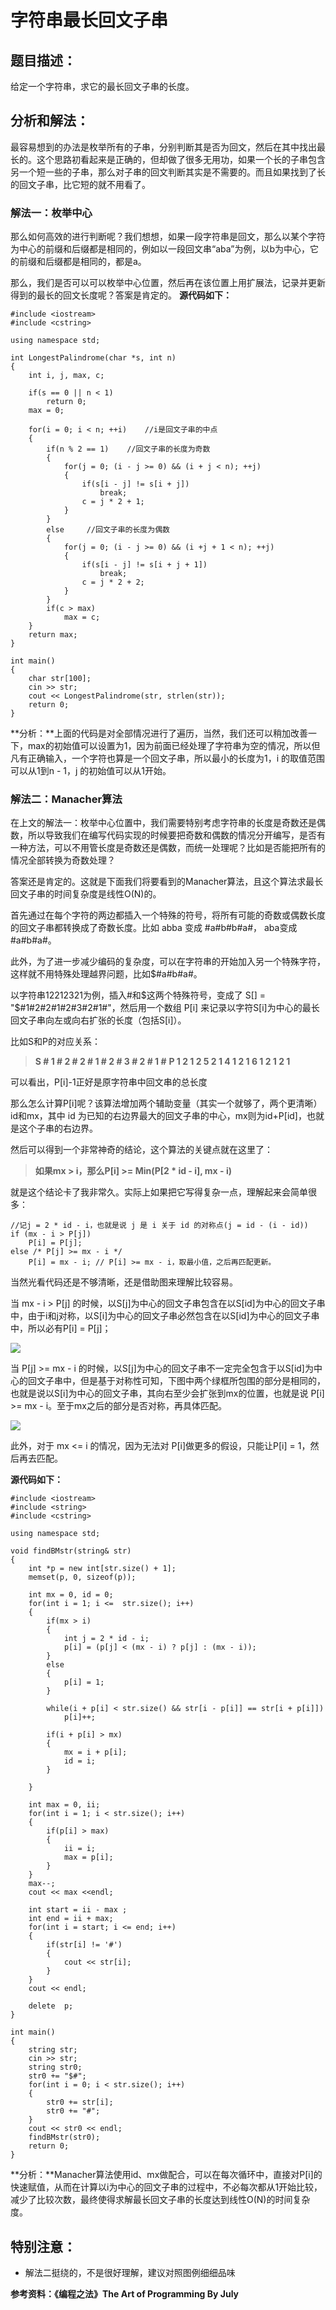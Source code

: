# 字符串最长回文子串
## 题目描述：
给定一个字符串，求它的最长回文子串的长度。
## 分析和解法：
最容易想到的办法是枚举所有的子串，分别判断其是否为回文，然后在其中找出最长的。这个思路初看起来是正确的，但却做了很多无用功，如果一个长的子串包含另一个短一些的子串，那么对子串的回文判断其实是不需要的。而且如果找到了长的回文子串，比它短的就不用看了。
### 解法一：枚举中心
那么如何高效的进行判断呢？我们想想，如果一段字符串是回文，那么以某个字符为中心的前缀和后缀都是相同的，例如以一段回文串“aba”为例，以b为中心，它的前缀和后缀都是相同的，都是a。

那么，我们是否可以可以枚举中心位置，然后再在该位置上用扩展法，记录并更新得到的最长的回文长度呢？答案是肯定的。
**源代码如下：**
```
#include <iostream>
#include <cstring>

using namespace std;

int LongestPalindrome(char *s, int n)
{
	int i, j, max, c;
	
	if(s == 0 || n < 1)
		return 0;
	max = 0;
	
	for(i = 0; i < n; ++i)    //i是回文子串的中点 
	{
		if(n % 2 == 1)    //回文子串的长度为奇数
		{
			for(j = 0; (i - j >= 0) && (i + j < n); ++j)    
			{
				if(s[i - j] != s[i + j])
					break;
				c = j * 2 + 1; 
			}
		}
		else     //回文子串的长度为偶数
		{
			for(j = 0; (i - j >= 0) && (i +j + 1 < n); ++j)     
			{
				if(s[i - j] != s[i + j + 1])
					break;
				c = j * 2 + 2;
			}
		}
		if(c > max)
			max = c; 
	}
	return max;
}

int main()
{
	char str[100];
	cin >> str;
	cout << LongestPalindrome(str, strlen(str));
	return 0;
}
```
**分析：**上面的代码是对全部情况进行了遍历，当然，我们还可以稍加改善一下，max的初始值可以设置为1，因为前面已经处理了字符串为空的情况，所以但凡有正确输入，一个字符也算是一个回文子串，所以最小的长度为1，i 的取值范围可以从1到n - 1，j 的初始值可以从1开始。

### 解法二：Manacher算法
在上文的解法一：枚举中心位置中，我们需要特别考虑字符串的长度是奇数还是偶数，所以导致我们在编写代码实现的时候要把奇数和偶数的情况分开编写，是否有一种方法，可以不用管长度是奇数还是偶数，而统一处理呢？比如是否能把所有的情况全部转换为奇数处理？

答案还是肯定的。这就是下面我们将要看到的Manacher算法，且这个算法求最长回文子串的时间复杂度是线性O(N)的。

首先通过在每个字符的两边都插入一个特殊的符号，将所有可能的奇数或偶数长度的回文子串都转换成了奇数长度。比如 abba 变成 #a#b#b#a#， aba变成 #a#b#a#。

此外，为了进一步减少编码的复杂度，可以在字符串的开始加入另一个特殊字符，这样就不用特殊处理越界问题，比如$#a#b#a#。

以字符串12212321为例，插入#和$这两个特殊符号，变成了 S[] = "$#1#2#2#1#2#3#2#1#"，然后用一个数组 P[i] 来记录以字符S[i]为中心的最长回文子串向左或向右扩张的长度（包括S[i]）。

比如S和P的对应关系：
> **S # 1 # 2 # 2 # 1 # 2 # 3 # 2 # 1 #**
   **P 1 2 1 2 5 2 1 4 1 2 1 6 1 2 1 2 1**

可以看出，P[i]-1正好是原字符串中回文串的总长度

那么怎么计算P[i]呢？该算法增加两个辅助变量（其实一个就够了，两个更清晰）id和mx，其中 id 为已知的右边界最大的回文子串的中心，mx则为id+P[id]，也就是这个子串的右边界。

然后可以得到一个非常神奇的结论，这个算法的关键点就在这里了：
> **如果mx > i，那么P[i] >= Min(P[2 * id - i], mx - i)**

就是这个结论卡了我非常久。实际上如果把它写得复杂一点，理解起来会简单很多：
```
//记j = 2 * id - i，也就是说 j 是 i 关于 id 的对称点(j = id - (i - id))
if (mx - i > P[j]) 
    P[i] = P[j];
else /* P[j] >= mx - i */
    P[i] = mx - i; // P[i] >= mx - i，取最小值，之后再匹配更新。
```
当然光看代码还是不够清晰，还是借助图来理解比较容易。

当 mx - i > P[j] 的时候，以S[j]为中心的回文子串包含在以S[id]为中心的回文子串中，由于i和j对称，以S[i]为中心的回文子串必然包含在以S[id]为中心的回文子串中，所以必有P[i] = P[j]；

![](http://upload-images.jianshu.io/upload_images/2996797-8cd53685e2611c93.png?imageMogr2/auto-orient/strip%7CimageView2/2/w/1240)

当 P[j] >= mx - i 的时候，以S[j]为中心的回文子串不一定完全包含于以S[id]为中心的回文子串中，但是基于对称性可知，下图中两个绿框所包围的部分是相同的，也就是说以S[i]为中心的回文子串，其向右至少会扩张到mx的位置，也就是说 P[i] >= mx - i。至于mx之后的部分是否对称，再具体匹配。

![](http://upload-images.jianshu.io/upload_images/2996797-38669b2db648894e.png?imageMogr2/auto-orient/strip%7CimageView2/2/w/1240)

此外，对于 mx <= i 的情况，因为无法对 P[i]做更多的假设，只能让P[i] = 1，然后再去匹配。

**源代码如下：**
```
#include <iostream>
#include <string>
#include <cstring>

using namespace std;

void findBMstr(string& str)
{
    int *p = new int[str.size() + 1];
    memset(p, 0, sizeof(p));

    int mx = 0, id = 0;
    for(int i = 1; i <=  str.size(); i++)
    {
        if(mx > i)
        {
        	int j = 2 * id - i;
            p[i] = (p[j] < (mx - i) ? p[j] : (mx - i));
        }
        else
        {
            p[i] = 1;
        }

        while(i + p[i] < str.size() && str[i - p[i]] == str[i + p[i]])
            p[i]++;

        if(i + p[i] > mx)
        {
            mx = i + p[i];
            id = i;
        }

    }
    
    int max = 0, ii;
    for(int i = 1; i < str.size(); i++)
    {
        if(p[i] > max)
        {
            ii = i;
            max = p[i];
        }
    }
    max--;
	cout << max <<endl;
	
    int start = ii - max ;
    int end = ii + max;
    for(int i = start; i <= end; i++)
    {
        if(str[i] != '#')
        {
            cout << str[i];
        }
    }
    cout << endl;
    
    delete  p;
}

int main()
{
    string str;
    cin >> str;
    string str0;
	str0 += "$#";
    for(int i = 0; i < str.size(); i++)
    {
        str0 += str[i];
        str0 += "#";
    }
    cout << str0 << endl;
    findBMstr(str0);
    return 0;
}
```
**分析：**Manacher算法使用id、mx做配合，可以在每次循环中，直接对P[i]的快速赋值，从而在计算以i为中心的回文子串的过程中，不必每次都从1开始比较，减少了比较次数，最终使得求解最长回文子串的长度达到线性O(N)的时间复杂度。

## 特别注意：
- 解法二挺绕的，不是很好理解，建议对照图例细细品味

**参考资料：《编程之法》The Art of Programming By July**